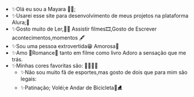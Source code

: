 -  ✨Olá eu sou a Mayara 💜💜;
- ✨Usarei esse site para desenvolvimento de meus projetos na plataforma Alura;💚
- ✨Gosto muito de Ler,📖📕 Assistir filmes🎞,Gosto de Escrever acontecimentos,momentos 🖋
- ✨Sou uma pessoa extrovertida😁 Amorosa💞
- ✨Amo 🥰Romance🥰 tanto em filme como livro Adoro a sensação que me trás.
- ✨Minhas cores favoritas são: 💓💛💜💟
  - ✨Não sou muito fã de esportes,mas gosto de dois que para mim são legais:
  - ✨Patinação; Voléi;e Andar de Bicicleta🏐⛸
